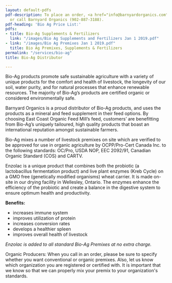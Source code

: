 ```yaml
---
layout: default-pdfs
pdf-description: To place an order, <a href="info@barnyardorganics.com">email</a>
  or call Barnyard Organics (902-887-3188).
pdf-heading: 'Bio Ag Price List:'
pdfs:
- title: Bio-Ag Supplements & Fertilizers
  link: "/images/Bio Ag Supplements and Fertilizers Jan 1 2019.pdf"
- link: "/images/Bio Ag Premixes Jan 1 2019.pdf"
  title: Bio Ag Premixes, Supplements & Fertilizers
permalink: "/services/bio-ag"
title: Bio-Ag Distributor

---
```

Bio-Ag products promote safe sustainable agriculture with a variety of unique products for the comfort and health of livestock, the longevity of our soil, water purity, and for natural processes that enhance renewable resources.  The majority of Bio-Ag’s products are certified organic or considered environmentally safe.

<div><p>Barnyard Organics is a proud distributor of Bio-Ag products, and uses the products as a mineral and feed supplement in their feed options.  By choosing East Coast Organic Feed Mill’s feed, customers’ are benefitting from Bio-Ag’s uniquely tailoured, high quality products that boast an international reputation amongst sustainable farmers.</p><p>Bio-Ag mixes a number of livestock premixes on site which are verified to be approved for use in organic agriculture by OCPP/Pro-Cert Canada Inc. to the following standards: OC/Pro, USDA NOP, EEC 2092/91, Canadian Organic Standard (COS) and CARTV.</p><p>Enzolac is a unique product that combines both the probiotic (a lactobacillus fermentation product) and live plant enzymes (Kreb Cycle) on a GMO free (genetically modified organisms) wheat carrier. It is made on-site in our drying facility in Wellesley, Ontario. The enzymes enhance the efficiency of the probiotic and create a balance in the digestive system to ensure optimum health and productivity.</p><p><b>Benefits:</b></p><p></p><ul><li>increases immune system<br></li><li>improves utilization of protein<br></li><li>increases conversion rates<br></li><li>develops a healthier spleen<br></li><li>improves overall health of livestock<br></li></ul><p></p><p><i>Enzolac is added to all standard Bio-Ag Premixes at no extra charge.</i></p><p>Organic Producers:  When you call in an order, please be sure to specify whether you want conventional or organic premixes. Also, let us know which organization you are registered or certified with. It is important that we know so that we can properly mix your premix to your organization's standards.</p></div>